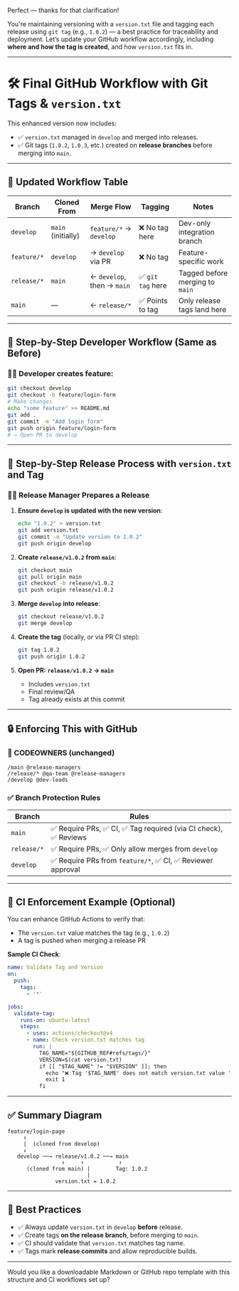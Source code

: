 Perfect — thanks for that clarification!

You're maintaining versioning with a `version.txt` file and tagging each release using `git tag` (e.g., `1.0.2`) — a best practice for traceability and deployment. Let’s update your GitHub workflow accordingly, including **where and how the tag is created**, and how `version.txt` fits in.

---

# 🛠️ Final GitHub Workflow with Git Tags & `version.txt`

This enhanced version now includes:

* ✅ `version.txt` managed in `develop` and merged into releases.
* ✅ Git tags (`1.0.2`, `1.0.3`, etc.) created on **release branches** before merging into `main`.

---

## 🧭 Updated Workflow Table

| Branch      | Cloned From        | Merge Flow                 | Tagging          | Notes                           |
| ----------- | ------------------ | -------------------------- | ---------------- | ------------------------------- |
| `develop`   | `main` (initially) | `feature/*` → `develop`    | ❌ No tag here    | Dev-only integration branch     |
| `feature/*` | `develop`          | → `develop` via PR         | ❌ No tag         | Feature-specific work           |
| `release/*` | `main`             | ← `develop`, then → `main` | ✅ `git tag` here | Tagged before merging to `main` |
| `main`      | —                  | ← `release/*`              | ✅ Points to tag  | Only release tags land here     |

---

## 🔁 Step-by-Step Developer Workflow (Same as Before)

### 🧑‍💻 Developer creates feature:

```bash
git checkout develop
git checkout -b feature/login-form
# Make changes
echo "some feature" >> README.md
git add .
git commit -m "Add login form"
git push origin feature/login-form
# → Open PR to develop
```

---

## 🔧 Step-by-Step Release Process with `version.txt` and Tag

### 👨‍🔧 Release Manager Prepares a Release

1. **Ensure `develop` is updated with the new version**:

   ```bash
   echo "1.0.2" > version.txt
   git add version.txt
   git commit -m "Update version to 1.0.2"
   git push origin develop
   ```

2. **Create `release/v1.0.2` from `main`**:

   ```bash
   git checkout main
   git pull origin main
   git checkout -b release/v1.0.2
   git push origin release/v1.0.2
   ```

3. **Merge `develop` into release**:

   ```bash
   git checkout release/v1.0.2
   git merge develop
   ```

4. **Create the tag** (locally, or via PR CI step):

   ```bash
   git tag 1.0.2
   git push origin 1.0.2
   ```

5. **Open PR: `release/v1.0.2` → `main`**

   * Includes `version.txt`
   * Final review/QA
   * Tag already exists at this commit

---

## 🔒 Enforcing This with GitHub

### 📁 CODEOWNERS (unchanged)

```plaintext
/main @release-managers
/release/* @qa-team @release-managers
/develop @dev-leads
```

### ✅ Branch Protection Rules

| Branch      | Rules                                                         |
| ----------- | ------------------------------------------------------------- |
| `main`      | ✅ Require PRs, ✅ CI, ✅ Tag required (via CI check), ✅ Reviews |
| `release/*` | ✅ Require PRs, ✅ Only allow merges from `develop`             |
| `develop`   | ✅ Require PRs from `feature/*`, ✅ CI, ✅ Reviewer approval     |

---

## 🧪 CI Enforcement Example (Optional)

You can enhance GitHub Actions to verify that:

* The `version.txt` value matches the tag (e.g., `1.0.2`)
* A tag is pushed when merging a release PR

**Sample CI Check**:

```yaml
name: Validate Tag and Version
on:
  push:
    tags:
      - '*'

jobs:
  validate-tag:
    runs-on: ubuntu-latest
    steps:
      - uses: actions/checkout@v4
      - name: Check version.txt matches tag
        run: |
          TAG_NAME="${GITHUB_REF#refs/tags/}"
          VERSION=$(cat version.txt)
          if [[ "$TAG_NAME" != "$VERSION" ]]; then
            echo "❌ Tag '$TAG_NAME' does not match version.txt value '$VERSION'"
            exit 1
          fi
```

---

## ✅ Summary Diagram

```plaintext
feature/login-page
     ↑
     |  (cloned from develop)
     ↓
   develop ──→ release/v1.0.2 ──→ main
                 ↑     ↑           ↑
      (cloned from main) |        Tag: 1.0.2
                         |
               version.txt = 1.0.2
```

---

## 📌 Best Practices

* ✅ Always update `version.txt` in `develop` **before** release.
* ✅ Create tags **on the release branch**, before merging to `main`.
* ✅ CI should validate that `version.txt` matches tag name.
* ✅ Tags mark **release commits** and allow reproducible builds.

---

Would you like a downloadable Markdown or GitHub repo template with this structure and CI workflows set up?
